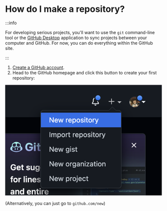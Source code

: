 # How do I make a repository?

:::info

For developing serious projects, you'll want to use the `git` command-line tool or the [GitHub Desktop](https://desktop.github.com) application to sync projects between your computer and GitHub. For now, you can do everything within the GitHub site.

:::

1. [Create a GitHub account](https://github.com/signup).
2. Head to the GitHub homepage and click this button to create your first repository:

![New repository button](./assets/new.png)

(Alternatively, you can just go to `github.com/new`)
